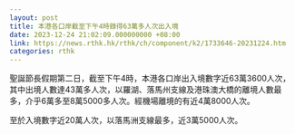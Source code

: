 ```yaml
---
layout: post
title: 本港各口岸截至下午4時錄得63萬多人次出入境
date: 2023-12-24 21:02:09.000000000 +08:00
link: https://news.rthk.hk/rthk/ch/component/k2/1733646-20231224.htm
categories: rthk
---
```


聖誕節長假期第二日，截至下午4時，本港各口岸出入境數字近63萬3600人次，其中出境人數達43萬多人次，以羅湖、落馬州支線及港珠澳大橋的離境人數最多，介乎6萬多至8萬5000多人次。經機場離境的有近4萬8000人次。

至於入境數字近20萬人次，以落馬洲支線最多，近3萬5000人次。
